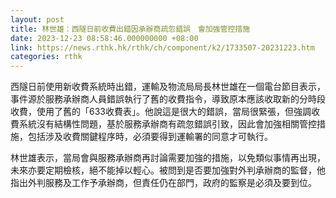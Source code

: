 ```yaml
---
layout: post
title: 林世雄：西隧日前收費出錯因承辦商疏忽錯誤　會加強管控措施
date: 2023-12-23 08:58:46.000000000 +08:00
link: https://news.rthk.hk/rthk/ch/component/k2/1733507-20231223.htm
categories: rthk
---
```


西隧日前使用新收費系統時出錯，運輸及物流局局長林世雄在一個電台節目表示，事件源於服務承辦商人員錯誤執行了舊的收費指令，導致原本應該收取新的分時段收費，使用了舊的「633收費表」。他說這是很大的錯誤，當局很緊張，但強調收費系統沒有結構性問題，基於服務承辦商有疏忽錯誤引致，因此會加強相關管控措施，包括涉及收費關鍵程序時，必須要得到運輸署的同意才可執行。

林世雄表示，當局會與服務承辦商再討論需要加強的措施，以免類似事情再出現，未來亦要定期檢核，絕不能掉以輕心。被問到是否要加強對外判承辦商的監督，他指出外判服務及工作予承辦商，但責任仍在部門，政府的監察是必須及要到位。

